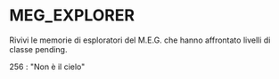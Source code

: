 # MEG_EXPLORER

Rivivi le memorie di esploratori del M.E.G. che hanno affrontato livelli di classe pending.

256 : "Non è il cielo"

